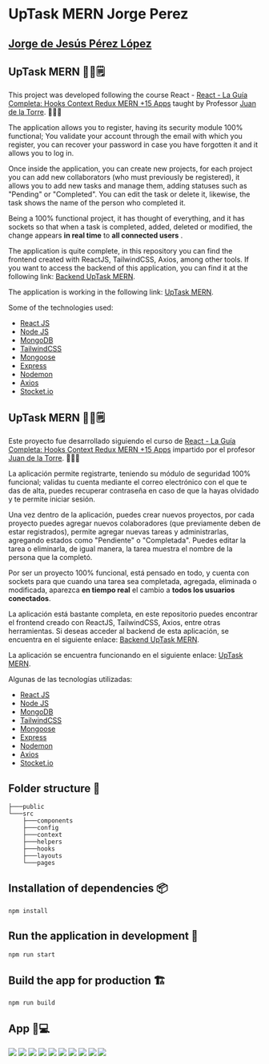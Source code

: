 # UpTask MERN Jorge Perez

## [Jorge de Jesús Pérez López](https://portfolio-jorgeperez.netlify.app/)

## UpTask MERN ✍🏻🗒️

This project was developed following the course React - [React - La Guía Completa: Hooks Context Redux MERN +15 Apps](https://www.udemy.com/course/react-de-principiante-a-experto-creando-mas-de-10-aplicaciones/) taught by Professor [Juan de la Torre](https://codigoconjuan.com/). 👨🏻‍💻

The application allows you to register, having its security module 100% functional; You validate your account through the email with which you register, you can recover your password in case you have forgotten it and it allows you to log in.

Once inside the application, you can create new projects, for each project you can add new collaborators (who must previously be registered), it allows you to add new tasks and manage them, adding statuses such as "Pending" or "Completed". You can edit the task or delete it, likewise, the task shows the name of the person who completed it.

Being a 100% functional project, it has thought of everything, and it has sockets so that when a task is completed, added, deleted or modified, the change appears **in real time** to **all connected users** .

The application is quite complete, in this repository you can find the frontend created with ReactJS, TailwindCSS, Axios, among other tools. If you want to access the backend of this application, you can find it at the following link: [Backend UpTask MERN](https://github.com/jodeperezlo/UPTask_MERN_backend).

The application is working in the following link: [UpTask MERN](https://jorgeperez-uptask.netlify.app/).

Some of the technologies used:

- [React JS](https://es.reactjs.org/)
- [Node JS](https://nodejs.org/es/)
- [MongoDB](https://www.mongodb.com/)
- [TailwindCSS](https://tailwindcss.com/)
- [Mongoose](https://mongoosejs.com/)
- [Express](https://www.express.com/)
- [Nodemon](https://nodemon.io/)
- [Axios](https://axios-http.com/docs/intro)
- [Stocket.io](https://socket.io/)

## UpTask MERN ✍🏻🗒️

Este proyecto fue desarrollado siguiendo el curso de [React - La Guía Completa: Hooks Context Redux MERN +15 Apps](https://www.udemy.com/course/react-de-principiante-a-experto-creando-mas-de-10-aplicaciones/) impartido por el profesor [Juan de la Torre](https://codigoconjuan.com/). 👨🏻‍💻

La aplicación permite registrarte, teniendo su módulo de seguridad 100% funcional; validas tu cuenta mediante el correo electrónico con el que te das de alta, puedes recuperar contraseña en caso de que la hayas olvidado y te permite iniciar sesión.

Una vez dentro de la aplicación, puedes crear nuevos proyectos, por cada proyecto puedes agregar nuevos colaboradores (que previamente deben de estar registrados), permite agregar nuevas tareas y administrarlas, agregando estados como "Pendiente" o "Completada". Puedes editar la tarea o eliminarla, de igual manera, la tarea muestra el nombre de la persona que la completó.

Por ser un proyecto 100% funcional, está pensado en todo, y cuenta con sockets para que cuando una tarea sea completada, agregada, eliminada o modificada, aparezca **en tiempo real** el cambio a **todos los usuarios conectados**.

La aplicación está bastante completa, en este repositorio puedes encontrar el frontend creado con ReactJS, TailwindCSS, Axios, entre otras herramientas. Si deseas acceder al backend de esta aplicación, se encuentra en el siguiente enlace: [Backend UpTask MERN](https://github.com/jodeperezlo/UPTask_MERN_backend).

La aplicación se encuentra funcionando en el siguiente enlace: [UpTask MERN](https://jorgeperez-uptask.netlify.app/).

Algunas de las tecnologías utilizadas:

- [React JS](https://es.reactjs.org/)
- [Node JS](https://nodejs.org/es/)
- [MongoDB](https://www.mongodb.com/)
- [TailwindCSS](https://tailwindcss.com/)
- [Mongoose](https://mongoosejs.com/)
- [Express](https://www.express.com/)
- [Nodemon](https://nodemon.io/)
- [Axios](https://axios-http.com/docs/intro)
- [Stocket.io](https://socket.io/)

## Folder structure 📁

```
├───public
└───src
    ├───components
    ├───config
    ├───context
    ├───helpers
    ├───hooks
    ├───layouts
    └───pages
```

## Installation of dependencies 📦

```cmd
npm install
```

## Run the application in development 🚀

```cmd
npm run start
```

## Build the app for production 🏗

```cmd
npm run build
```

## App 📱💻

![](assets/1.png)
![](assets/2.png)
![](assets/3.png)
![](assets/4.png)
![](assets/5.png)
![](assets/6.png)
![](assets/7.png)
![](assets/8.png)
![](assets/9.png)
![](assets/10.png)
